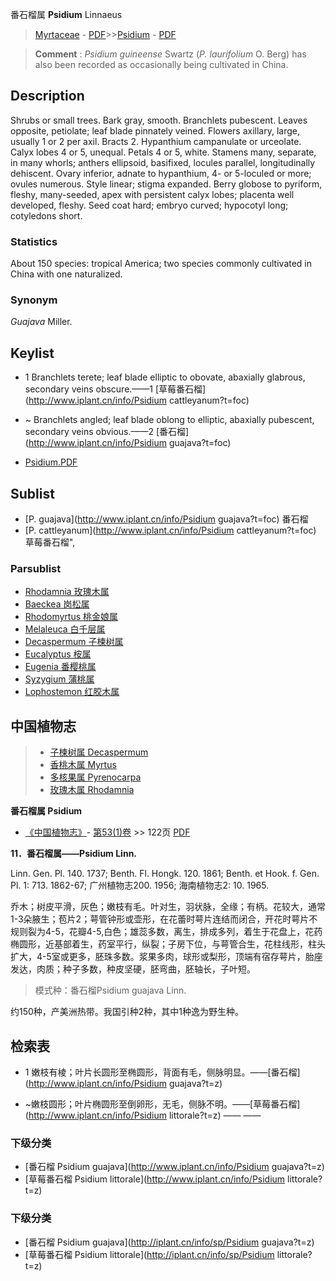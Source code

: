 番石榴属 **Psidium** Linnaeus

> [Myrtaceae](http://www.iplant.cn/info/Myrtaceae?t=foc) - [PDF](http://www.iplant.cn/foc/pdf/Myrtaceae.pdf)>>[Psidium](http://www.iplant.cn/info/Psidium?t=foc) - [PDF](http://www.iplant.cn/foc/pdf/Psidium.pdf)

> **Comment** : 
> *Psidium guineense* Swartz (*P. laurifolium* O. Berg) has also been recorded as occasionally being cultivated in China.

## Description

Shrubs or small trees. Bark gray, smooth. Branchlets pubescent. Leaves opposite, petiolate; leaf blade pinnately veined. Flowers axillary, large, usually 1 or 2 per axil. Bracts 2. Hypanthium campanulate or urceolate. Calyx lobes 4 or 5, unequal. Petals 4 or 5, white. Stamens many, separate, in many whorls; anthers ellipsoid, basifixed, locules parallel, longitudinally dehiscent. Ovary inferior, adnate to hypanthium, 4- or 5-loculed or more; ovules numerous. Style linear; stigma expanded. Berry globose to pyriform, fleshy, many-seeded, apex with persistent calyx lobes; placenta well developed, fleshy. Seed coat hard; embryo curved; hypocotyl long; cotyledons short.

### Statistics
About 150 species: tropical America; two species commonly cultivated in China with one naturalized.

### Synonym
*Guajava* Miller.

## Keylist

* 1 Branchlets terete; leaf blade elliptic to obovate, abaxially glabrous, secondary veins obscure.——1  [草莓番石榴](http://www.iplant.cn/info/Psidium cattleyanum?t=foc)
* ~ Branchlets angled; leaf blade oblong to elliptic, abaxially pubescent, secondary veins obvious.——2  [番石榴](http://www.iplant.cn/info/Psidium guajava?t=foc)

* [Psidium.PDF](http://www.iplant.cn/foc/pdf/Psidium.pdf)

## Sublist

* [P.  guajava](http://www.iplant.cn/info/Psidium guajava?t=foc)
 番石榴
* [P.  cattleyanum](http://www.iplant.cn/info/Psidium cattleyanum?t=foc) 草莓番石榴",

### Parsublist

* [Rhodamnia  玫瑰木属](http://www.iplant.cn/info/Rhodamnia?t=foc)
* [Baeckea  岗松属](http://www.iplant.cn/info/Baeckea?t=foc)
* [Rhodomyrtus  桃金娘属](http://www.iplant.cn/info/Rhodomyrtus?t=foc)
* [Melaleuca  白千层属](http://www.iplant.cn/info/Melaleuca?t=foc)
* [Decaspermum  子楝树属](http://www.iplant.cn/info/Decaspermum?t=foc)
* [Eucalyptus  桉属](http://www.iplant.cn/info/Eucalyptus?t=foc)
* [Eugenia  番樱桃属](http://www.iplant.cn/info/Eugenia?t=foc)
* [Syzygium  蒲桃属](http://www.iplant.cn/info/Syzygium?t=foc)
* [Lophostemon  红胶木属](http://www.iplant.cn/info/Lophostemon?t=foc)

## 中国植物志

> * [子楝树属  Decaspermum](http://www.iplant.cn/info/Decaspermum?t=z)
> * [香桃木属  Myrtus](http://www.iplant.cn/info/Myrtus?t=z)
> * [多核果属  Pyrenocarpa](http://www.iplant.cn/info/Pyrenocarpa?t=z)
> * [玫瑰木属  Rhodamnia](http://www.iplant.cn/info/Rhodamnia?t=z)

**番石榴属 Psidium**

* [《中国植物志》](http://www.iplant.cn/frps)- [第53(1)卷](http://www.iplant.cn/frps/vol/53(1)) >> 122页 [PDF](http://www.iplant.cn/frps/pdf/53(1)/122y.pdf)

**11．番石榴属——Psidium Linn.**

Linn. Gen. Pl. 140. 1737; Benth. Fl. Hongk. 120. 1861; Benth. et Hook. f. Gen. Pl. 1: 713. 1862-67; 广州植物志200. 1956; 海南植物志2: 10. 1965.

乔木；树皮平滑，灰色；嫩枝有毛。叶对生，羽状脉，全缘；有柄。花较大，通常1-3朵腋生；苞片2；萼管钟形或壶形，在花蕾时萼片连结而闭合，开花时萼片不规则裂为4-5，花瓣4-5,白色；雄蕊多数，离生，排成多列，着生于花盘上，花药椭圆形，近基部着生，药室平行，纵裂；子房下位，与萼管合生，花柱线形，柱头扩大，4-5室或更多，胚珠多数。浆果多肉，球形或梨形，顶端有宿存萼片，胎座发达，肉质；种子多数，种皮坚硬，胚弯曲，胚轴长，子叶短。

> 模式种：番石榴Psidium guajava Linn.

约150种，产美洲热带。我国引种2种，其中1种逸为野生种。

## 检索表

* 1 嫩枝有棱；叶片长圆形至椭圆形，背面有毛，侧脉明显。——[番石榴](http://www.iplant.cn/info/Psidium guajava?t=z)

* ~嫩枝圆形；叶片椭圆形至倒卵形，无毛，侧脉不明。——[草莓番石榴](http://www.iplant.cn/info/Psidium littorale?t=z)</td></tr><tr><td>&nbsp;——&nbsp;——&nbsp;</td></tr>
### 下级分类
* [番石榴  Psidium guajava](http://www.iplant.cn/info/Psidium guajava?t=z)
* [草莓番石榴  Psidium littorale](http://www.iplant.cn/info/Psidium littorale?t=z)

### 下级分类
* [番石榴  Psidium guajava](http://iplant.cn/info/sp/Psidium guajava?t=z)
* [草莓番石榴  Psidium littorale](http://iplant.cn/info/sp/Psidium littorale?t=z)
